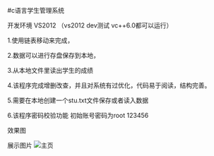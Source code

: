 #c语言学生管理系统

开发环境 VS2012
 （vs2012 dev测试 vc++6.0都可以运行）

1.使用链表移动来完成，

2.数据可以进行存盘保存到本地，

3.从本地文件里读出学生的成绩

4.该程序完成增删改查，并且对系统有过优化，代码易于阅读，结构完善。

5.需要在本地创建一个stu.txt文件保存或者读入数据

6.该程序密码校验功能 初始账号密码为root 123456

效果图

展示图片 <img src="/show.jpg" alt="主页" style="max-width:100%;">
